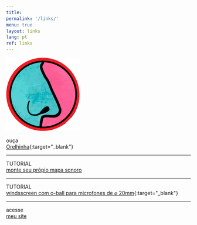 ```yaml
---
title:
permalink: '/links/'
menu: true
layout: links
lang: pt
ref: links
---
```


<a href="../">
<img src="../favicon.png" style="border:0px;">
</a>
<br>

ouça  <br>
[Orelhinha](../orelhinha){:target="_blank"}

---

TUTORIAL <br>
[monte seu própio mapa sonoro](../pt/sound-map)

---

TUTORIAL <br>
[windsscreen com o-ball para microfones de ⌀ 20mm](../windscreen){:target="_blank"}

---

acesse  <br>
[meu site](../)




